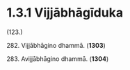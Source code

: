 

# 1.3.1 Vijjābhāgīduka




(123.)

282\. Vijjābhāgino dhammā. (**1303**)

283\. Avijjābhāgino dhammā. (**1304**)



